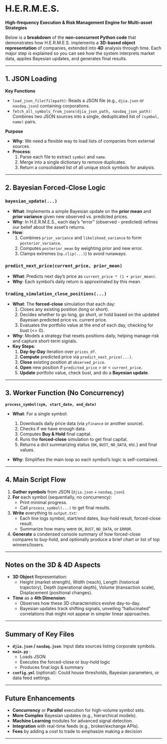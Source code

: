# H.E.R.M.E.S.
**High-frequency Execution & Risk Management Engine for Multi-asset Strategies**

Below is a **breakdown** of the **non-concurrent Python code** that demonstrates how H.E.R.M.E.S. implements a **3D-based object representation** of companies, extended into **4D** analysis through time. Each major step is explained so you can see how the system interprets market data, applies Bayesian updates, and generates final results.

---

## 1. JSON Loading

**Key Functions**  
- `load_json_file(filepath)`: Reads a JSON file (e.g., `djia.json` or `nasdaq.json`) containing corporations.  
- `fetch_all_symbols_from_jsons(djia_json_path, nasdaq_json_path)`: Combines two JSON sources into a single, deduplicated list of `(symbol, name)` pairs.

**Purpose**  
- **Why**: We need a flexible way to load lists of companies from external sources.  
- **Process**: 
  1. Parse each file to extract `symbol` and `name`.  
  2. Merge into a single dictionary to remove duplicates.  
  3. Return a consolidated list of all unique stock symbols for analysis.

---

## 2. Bayesian Forced-Close Logic

### `bayesian_update(...)`
- **What**: Implements a simple Bayesian update on the **prior mean** and **prior variance** given new observed vs. predicted prices.  
- **Why**: In H.E.R.M.E.S., each day’s “error” (observed - predicted) refines our belief about the asset’s returns.  
- **How**: 
  1. Combines `prior_variance` and `likelihood_variance` to form `posterior_variance`.  
  2. Computes `posterior_mean` by weighting prior and new error.  
  3. Clamps extremes (`np.clip(...)`) to avoid runaways.

### `predict_next_price(current_price, prior_mean)`
- **What**: Predicts next day’s price as `current_price * (1 + prior_mean)`.  
- **Why**: Each symbol’s daily return is approximated by this mean.  

### `trading_simulation_close_positions(...)`
- **What**: The **forced-close** simulation that each day:  
  1. Closes any existing position (long or short).  
  2. Decides whether to go long, go short, or hold based on the updated Bayesian predicted price vs. current price.  
  3. Evaluates the portfolio value at the end of each day, checking for bust (<= 0).  
- **Why**: Models a strategy that resets positions daily, helping manage risk and capture short-term signals.  
- **Key Steps**:  
  1. **Day-by-Day** iteration over `prices_df`.  
  2. **Compute** predicted price via `predict_next_price(...)`.  
  3. **Close** existing position at `observed_price`.  
  4. **Open** new position if `predicted_price` > or < `current_price`.  
  5. **Update** portfolio value, check bust, and do a **Bayesian update**.

---

## 3. Worker Function (No Concurrency)

**`process_symbol(sym, start_date, end_date)`**  
- **What**: For a single symbol:  
  1. Downloads daily price data (via `yfinance` or another source).  
  2. Checks if we have enough data.  
  3. Computes **Buy & Hold** final capital.  
  4. Runs the **forced-close** simulation to get final capital.  
  5. Returns a dict summarizing status (`OK`, `BUST`, `NO_DATA`, etc.) and final values.  

- **Why**: Simplifies the main loop so each symbol’s logic is self-contained.

---

## 4. Main Script Flow

1. **Gather symbols** from JSON (`djia.json` + `nasdaq.json`).  
2. **For** each symbol (sequentially, no concurrency):  
   - Print minimal progress.  
   - Call `process_symbol(...)` to get final results.  
3. **Write** everything to `output.txt`:  
   - Each line logs symbol, start/end dates, buy-hold result, forced-close result.  
   - Summarize how many were `OK`, `BUST`, `NO_DATA`, or `ERROR`.  
4. **Generate** a condensed console summary of how forced-close compares to buy-hold, and optionally produce a brief chart or list of top winners/losers.

---

## Notes on the 3D & 4D Aspects

- **3D Object** Representation:  
  - Height (market strength), Width (reach), Length (historical trajectory), Depth (operational depth), Volume (transaction scale), Displacement (positional changes).  
- **Time** as a **4th Dimension**:  
  - Observes how these 3D characteristics evolve day-to-day.  
  - Bayesian updates track shifting signals, unveiling “hallucinated” correlations that might not appear in simpler linear approaches.

---

## Summary of Key Files

- **`djia.json` / `nasdaq.json`**: Input data sources listing corporate symbols.  
- **`main.py`** :  
  - Loads JSON  
  - Executes the forced-close or buy-hold logic  
  - Produces final logs & summary  
- **`config.yml`** (optional): Could house thresholds, Bayesian parameters, or data feed settings.

---

## Future Enhancements

- **Concurrency** or **Parallel** execution for high-volume symbol sets.  
- **More Complex** Bayesian updates (e.g., hierarchical models).  
- **Machine Learning** modules for advanced signal detection.  
- **Integration** with real-time feeds (e.g., broker/exchange APIs).
- **Fees** by adding a cost to trade to emphasize making a decision

---